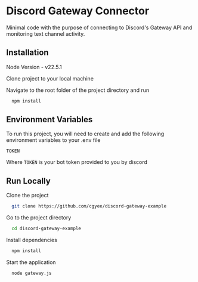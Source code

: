 # Discord Gateway Connector

Minimal code with the purpose of connecting to Discord's Gateway API and monitoring text channel activity.

## Installation

Node Version - v22.5.1

Clone project to your local machine

Navigate to the root folder of the project directory and run

```bash
  npm install

```

## Environment Variables

To run this project, you will need to create and add the following environment variables to your .env file

`TOKEN`

Where `TOKEN` is your bot token provided to you by discord

## Run Locally

Clone the project

```bash
  git clone https://github.com/cgyee/discord-gateway-example
```

Go to the project directory

```bash
  cd discord-gateway-example
```

Install dependencies

```bash
  npm install
```

Start the application

```bash
  node gateway.js
```
